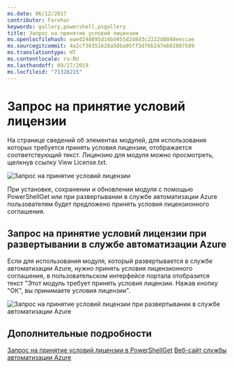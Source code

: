 ```yaml
---
ms.date: 06/12/2017
contributor: Farehar
keywords: gallery,powershell,psgallery
title: Запрос на принятие условий лицензии
ms.openlocfilehash: eaed248895d14bd455d2d8d3c2222d8848eeccae
ms.sourcegitcommit: 4a2cf30351620a58ba95ff5d76b247e601907589
ms.translationtype: HT
ms.contentlocale: ru-RU
ms.lasthandoff: 09/27/2019
ms.locfileid: "71328215"
---
```

# <a name="require-license-acceptance"></a>Запрос на принятие условий лицензии

На странице сведений об элементах модулей, для использования которых требуется принять условия лицензии, отображается соответствующий текст. Лицензию для модуля можно просмотреть, щелкнув ссылку View License.txt.

![Запрос на принятие условий лицензии](../../Images/RequireLicenseAcceptance.png)

При установке, сохранении и обновлении модуля с помощью PowerShellGet или при развертывании в службе автоматизации Azure пользователям будет предложено принять условия лицензионного соглашения.

## <a name="require-license-acceptance-on-deploy-to-azure-automation"></a>Запрос на принятие условий лицензии при развертывании в службе автоматизации Azure

Если для использования модуля, который развертывается в службе автоматизации Azure, нужно принять условия лицензионного соглашения, в пользовательском интерфейсе портала отобразится текст "Этот модуль требует принять условия лицензии. Нажав кнопку "ОК", вы принимаете условия лицензии".

![Запрос на принятие условий лицензии при развертывании в службе автоматизации Azure](../../Images/DeployToAzureAutomationRequireLicenseAcceptanceDisclaimer.png)

## <a name="more-details"></a>Дополнительные подробности

[Запрос на принятие условий лицензии в PowerShellGet](../../concepts/module-license-acceptance.md)
[Веб-сайт службы автоматизации Azure](/azure/automation)
